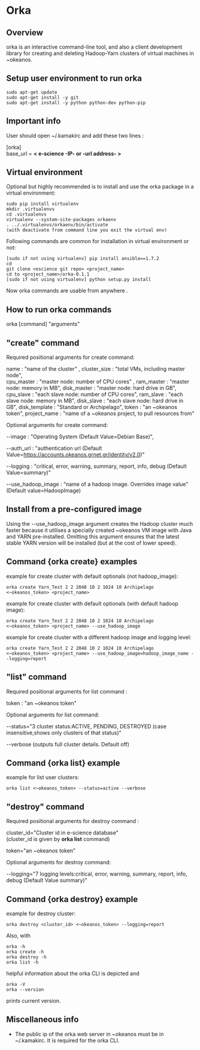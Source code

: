 Orka
=====


Overview
--------

orka is an interactive command-line tool, and also a
client development library for creating and deleting Hadoop-Yarn clusters of virtual machines
in ~okeanos.

Setup user environment to run orka
--------------------------------
    sudo apt-get update
    sudo apt-get install -y git
    sudo apt-get install -y python python-dev python-pip

Important info    
--------------
    
User should open ~/.kamakirc and add these two lines :
    
[orka]                                                              
base_url = **< e-science -IP- or -url address- >**

Virtual environment
-------


Optional but highly recommended is to install and use the orka package in a virtual environment:
 
    sudo pip install virtualenv
    mkdir .virtualenvs
    cd .virtualenvs
    virtualenv --system-site-packages orkaenv
    . ../.virtualenvs/orkaenv/bin/activate
    (with deactivate from command line you exit the virtual env)
    
Following commands are common for installation in virtual environment or not:

    [sudo if not using virtualenv] pip install ansible==1.7.2
    cd
    git clone <escience git repo> <project_name> 
    cd to <project_name>/orka-0.1.1
    [sudo if not using virtualenv] python setup.py install
 
  Now orka commands are usable from anywhere .







How to run orka commands
------------------------
orka [command] "arguments"

"create" command
-----------

Required positional arguments for create command:
         
name : "name of the cluster" , 
cluster_size : "total VMs, including master node",  
cpu_master : "master node: number of CPU cores" , 
ram_master : "master node: memory in MB", 
disk_master : "master node: hard drive in GB", 
cpu_slave : "each slave node: number of CPU cores", 
ram_slave : "each slave node: memory in MB", 
disk_slave : "each slave node: hard drive in GB", 
disk_template : "Standard or Archipelago", 
token : "an ~okeanos token", 
project_name : "name of a ~okeanos project, to pull resources from"
    
Optional arguments for create command:

--image : "Operating System (Default Value=Debian Base)",

--auth_url : "authentication url (Default Value=https://accounts.okeanos.grnet.gr/identity/v2.0)"

--logging : "critical, error, warning, summary, report, info, debug (Default Value=summary)"

--use_hadoop_image : "name of a hadoop image. Overrides image value" (Default value=HadoopImage)

Install from a pre-configured image
----------------------------------

Using the --use_hadoop_image argument creates the Hadoop cluster much faster because it utilises a specially created ~okeanos VM image with Java and YARN pre-installed. Omitting this argument ensures that the latest
stable YARN version will be installed (but at the cost of lower speed).

Command {orka create} examples
---------------------------

example for create cluster with default optionals (not hadoop_image):

    orka create Yarn_Test 2 2 2048 10 2 1024 10 Archipelago <~okeanos_token> <project_name>

example for create cluster with default optionals (with default hadoop image):

    orka create Yarn_Test 2 2 2048 10 2 1024 10 Archipelago <~okeanos_token> <project_name> --use_hadoop_image

example for create cluster with a different hadoop image and logging level:

    orka create Yarn_Test 2 2 2048 10 2 1024 10 Archipelago <~okeanos_token> <project_name> --use_hadoop_image=hadoop_image_name --logging=report

"list" command
----------------

Required positional arguments for list command :

token : "an ~okeanos token"

Optional arguments for list command:

--status="3 cluster status:ACTIVE, PENDING, DESTROYED (case insensitive,shows only clusters of that status)"

--verbose (outputs full cluster details. Default off)
    
Command {orka list} example
---------------------------    

example for list user clusters:

    orka list <~okeanos_token> --status=active --verbose
    

"destroy" command
----------------

Required positional arguments for destroy command :

cluster_id="Cluster id in e-science database"  
(cluster_id is given by **orka list** command)

token="an ~okeanos token"

Optional arguments for destroy command:

--logging="7 logging levels:critical, error, warning, summary, report, info, debug (Default Value summary)"

Command {orka destroy} example
---------------------------

example for destroy cluster:

    orka destroy <cluster_id> <~okeanos_token> --logging=report

Also, with

    orka -h
    orka create -h
    orka destroy -h
    orka list -h

helpful information about the orka CLI is depicted and

    orka -V
    orka --version
    
prints current version.

Miscellaneous info
----------------

- The public ip of the orka web server in ~okeanos must be in ~/.kamakirc. It is required for the orka CLI.

